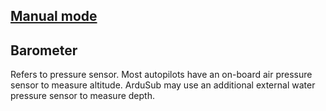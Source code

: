 ## [Manual mode](operators-manual/flight-modes.html#manual)

## Barometer

Refers to pressure sensor. Most autopilots have an on-board air pressure sensor to measure altitude. ArduSub may use an additional external water pressure sensor to measure depth.
